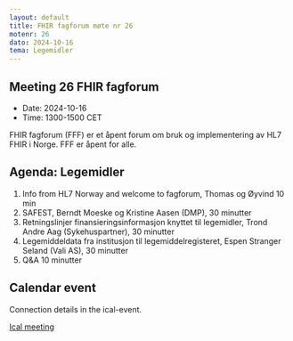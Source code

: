 ```yaml
---
layout: default
title: FHIR fagforum møte nr 26
motenr: 26
dato: 2024-10-16
tema: Legemidler
---
```


## Meeting 26 FHIR fagforum

* Date: 2024-10-16  
* Time: 1300-1500 CET

FHIR fagforum (FFF) er et åpent forum om bruk og implementering av HL7 FHIR i Norge. FFF er åpent for alle.

## Agenda: Legemidler

1. Info from HL7 Norway and welcome to fagforum, Thomas og Øyvind 10 min
2. SAFEST, Berndt Moeske og Kristine Aasen (DMP), 30 minutter
3. Retningslinjer finansieringsinformasjon knyttet til legemidler, Trond Andre Aag (Sykehuspartner), 30 minutter
4. Legemiddeldata fra institusjon til legemiddelregisteret, Espen Stranger Seland (Vali AS), 30 minutter
5. Q&A 10 minutter

## Calendar event

Connection details in the ical-event.

[Ical meeting](ical/FHIR%20fagforum%20%2326.ics)
